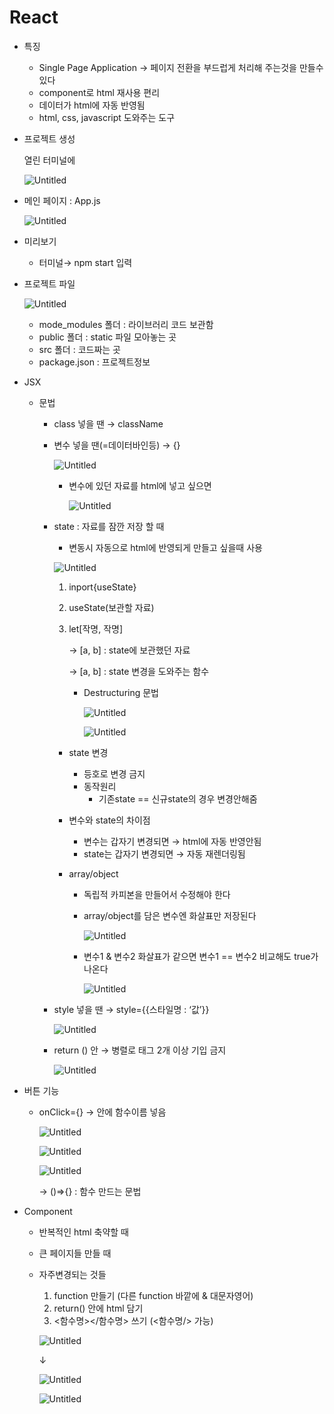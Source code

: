 # React

- 특징
    - Single Page Application → 페이지 전환을 부드럽게 처리해 주는것을 만들수 있다
    - component로 html 재사용 편리
    - 데이터가 html에 자동 반영됨
    - html, css, javascript 도와주는 도구
- 프로젝트 생성
    
    열린 터미널에
    
    ![Untitled](React%209f69c8371126452390ada2ade916162d/Untitled.png)
    
- 메인 페이지 : App.js
    
    ![Untitled](React%209f69c8371126452390ada2ade916162d/Untitled%201.png)
    
- 미리보기
    - 터미널→ npm start 입력
- 프로젝트 파일
    
    ![Untitled](React%209f69c8371126452390ada2ade916162d/Untitled%202.png)
    
    - mode_modules 폴더 : 라이브러리 코드 보관함
    - public 폴더 : static 파일 모아놓는 곳
    - src 폴더 : 코드짜는 곳
    - package.json : 프로젝트정보
- JSX
    - 문법
        - class 넣을 땐 → className
        - 변수 넣을 땐(=데이터바인등) → {}
            
            ![Untitled](React%209f69c8371126452390ada2ade916162d/Untitled%203.png)
            
            - 변수에 있던 자료를 html에 넣고 싶으면
                
                ![Untitled](React%209f69c8371126452390ada2ade916162d/Untitled%204.png)
                
        
        - state  : 자료를 잠깐 저장 할 때
            - 변동시 자동으로 html에 반영되게 만들고 싶을때 사용
            
            ![Untitled](React%209f69c8371126452390ada2ade916162d/Untitled%205.png)
            
            1. inport{useState}
            2. useState(보관할 자료)
            3. let[작명, 작명]
                
                → [a, b]  : state에 보관했던 자료
                
                → [a, b]  : state 변경을 도와주는 함수
                
                - Destructuring 문법
                    
                    ![Untitled](React%209f69c8371126452390ada2ade916162d/Untitled%206.png)
                    
                    ![Untitled](React%209f69c8371126452390ada2ade916162d/Untitled%207.png)
                    
            - state 변경
                - 등호로 변경 금지
                - 동작원리
                    - 기존state == 신규state의 경우 변경안해줌
            - 변수와 state의 차이점
                - 변수는 갑자기 변경되면 → html에 자동 반영안됨
                - state는 갑자기 변경되면 → 자동 재렌더링됨
                
            - array/object
                - 독립적 카피본을 만들어서 수정해야 한다
                - array/object를 담은 변수엔 화살표만 저장된다
                    
                    ![Untitled](React%209f69c8371126452390ada2ade916162d/Untitled%208.png)
                    
                
                - 변수1 & 변수2 화살표가 같으면 변수1 == 변수2 비교해도 true가 나온다
                    
                    ![Untitled](React%209f69c8371126452390ada2ade916162d/Untitled%209.png)
                    
        - style 넣을 땐 → style={{스타일명 : ‘값’}}
            
            ![Untitled](React%209f69c8371126452390ada2ade916162d/Untitled%2010.png)
            
        
        - return () 안 → 병렬로 태그 2개 이상 기입 금지
            
            ![Untitled](React%209f69c8371126452390ada2ade916162d/Untitled%2011.png)
            
- 버튼 기능
    - onClick={} → 안에 함수이름 넣음
        
        ![Untitled](React%209f69c8371126452390ada2ade916162d/Untitled%2012.png)
        
        ![Untitled](React%209f69c8371126452390ada2ade916162d/Untitled%2013.png)
        
        ![Untitled](React%209f69c8371126452390ada2ade916162d/Untitled%2014.png)
        
        → ()⇒{}  : 함수 만드는 문법
        
- Component
    - 반복적인 html 축약할 때
    - 큰 페이지들 만들 때
    - 자주변경되는 것들
        1. function 만들기 (다른 function 바깥에 & 대문자영어)
        2. return() 안에 html 담기
        3. <함수명></함수명> 쓰기 (<함수명/> 가능)
        
        ![Untitled](React%209f69c8371126452390ada2ade916162d/Untitled%2015.png)
        
        ↓
        
        ![Untitled](React%209f69c8371126452390ada2ade916162d/Untitled%2016.png)
        
        ![Untitled](React%209f69c8371126452390ada2ade916162d/Untitled%2017.png)